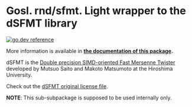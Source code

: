 # Gosl. rnd/sfmt. Light wrapper to the dSFMT library

[![go.dev reference](https://img.shields.io/badge/go.dev-reference-007d9c?logo=go&logoColor=white&style=flat-square)](https://pkg.go.dev/github.com/cpmech/gosl/rnd/dsfmt)

More information is available in **[the documentation of this package](https://pkg.go.dev/github.com/cpmech/gosl/rnd/dsfmt).**

dSFMT is the [Double precision SIMD-oriented Fast Mersenne Twister](http://www.math.sci.hiroshima-u.ac.jp/~m-mat/MT/SFMT/) developed by Mutsuo Saito and Makoto
Matsumoto at the Hiroshima University.

Check out the [dSFMT original license file](https://github.com/cpmech/gosl/blob/master/rnd/dsfmt/LICENSE-dSFMT.txt).

**NOTE**: This sub-subpackage is supposed to be used internally only.
